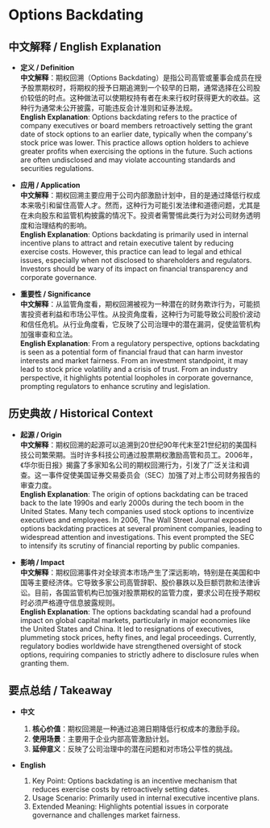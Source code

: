 # Options Backdating

## 中文解释 / English Explanation

* **定义 / Definition**  
  **中文解释**：期权回溯（Options Backdating）是指公司高管或董事会成员在授予股票期权时，将期权的授予日期追溯到一个较早的日期，通常选择在公司股价较低的时点。这种做法可以使期权持有者在未来行权时获得更大的收益。这种行为通常未公开披露，可能违反会计准则和证券法规。  
  **English Explanation**: Options backdating refers to the practice of company executives or board members retroactively setting the grant date of stock options to an earlier date, typically when the company's stock price was lower. This practice allows option holders to achieve greater profits when exercising the options in the future. Such actions are often undisclosed and may violate accounting standards and securities regulations.

* **应用 / Application**  
  **中文解释**：期权回溯主要应用于公司内部激励计划中，目的是通过降低行权成本来吸引和留住高管人才。然而，这种行为可能引发法律和道德问题，尤其是在未向股东和监管机构披露的情况下。投资者需警惕此类行为对公司财务透明度和治理结构的影响。  
  **English Explanation**: Options backdating is primarily used in internal incentive plans to attract and retain executive talent by reducing exercise costs. However, this practice can lead to legal and ethical issues, especially when not disclosed to shareholders and regulators. Investors should be wary of its impact on financial transparency and corporate governance.

* **重要性 / Significance**  
  **中文解释**：从监管角度看，期权回溯被视为一种潜在的财务欺诈行为，可能损害投资者利益和市场公平性。从投资角度看，这种行为可能导致公司股价波动和信任危机。从行业角度看，它反映了公司治理中的潜在漏洞，促使监管机构加强审查和立法。  
  **English Explanation**: From a regulatory perspective, options backdating is seen as a potential form of financial fraud that can harm investor interests and market fairness. From an investment standpoint, it may lead to stock price volatility and a crisis of trust. From an industry perspective, it highlights potential loopholes in corporate governance, prompting regulators to enhance scrutiny and legislation.

## 历史典故 / Historical Context

* **起源 / Origin**  
  **中文解释**：期权回溯的起源可以追溯到20世纪90年代末至21世纪初的美国科技公司繁荣期。当时许多科技公司通过股票期权激励高管和员工。2006年，《华尔街日报》揭露了多家知名公司的期权回溯行为，引发了广泛关注和调查。这一事件促使美国证券交易委员会（SEC）加强了对上市公司财务报告的审查力度。  
  **English Explanation**: The origin of options backdating can be traced back to the late 1990s and early 2000s during the tech boom in the United States. Many tech companies used stock options to incentivize executives and employees. In 2006, The Wall Street Journal exposed options backdating practices at several prominent companies, leading to widespread attention and investigations. This event prompted the SEC to intensify its scrutiny of financial reporting by public companies.

* **影响 / Impact**  
  **中文解释**：期权回溯事件对全球资本市场产生了深远影响，特别是在美国和中国等主要经济体。它导致多家公司高管辞职、股价暴跌以及巨额罚款和法律诉讼。目前，各国监管机构已加强对股票期权的监管力度，要求公司在授予期权时必须严格遵守信息披露规则。  
  **English Explanation**: The options backdating scandal had a profound impact on global capital markets, particularly in major economies like the United States and China. It led to resignations of executives, plummeting stock prices, hefty fines, and legal proceedings. Currently, regulatory bodies worldwide have strengthened oversight of stock options, requiring companies to strictly adhere to disclosure rules when granting them.

## 要点总结 / Takeaway

* **中文**  
  1. **核心价值**：期权回溯是一种通过追溯日期降低行权成本的激励手段。
  2. **使用场景**：主要用于企业内部高管激励计划。
  3. **延伸意义**：反映了公司治理中的潜在问题和对市场公平性的挑战。

* **English**  
  1. Key Point: Options backdating is an incentive mechanism that reduces exercise costs by retroactively setting dates.
  2. Usage Scenario: Primarily used in internal executive incentive plans.
  3. Extended Meaning: Highlights potential issues in corporate governance and challenges market fairness.